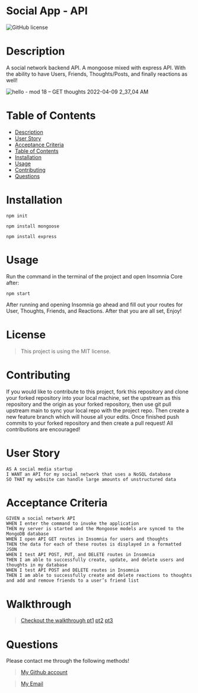 # Social App - API

      
![GitHub license](https://img.shields.io/static/v1?label=License&message=MIT&color=blue&style=for-the-badge)

# Description
A social network backend API. A mongoose mixed with express API. With the ability to have Users, Friends, Thoughts/Posts, and finally reactions as well!

![hello - mod 18 – GET thoughts 2022-04-09 2_37_04 AM](https://user-images.githubusercontent.com/90402466/162560046-35a7d203-9ec3-4bd8-8b0c-cf92e47d41ae.png)


# Table of Contents
- [Description](#description)
- [User Story](#user-story)
- [Acceptance Criteria](#acceptance-criteria)
- [Table of Contents](#table-of-contents)
- [Installation](#installation)
- [Usage](#usage)
- [Contributing](#contributing)
- [Questions](#questions)

# Installation 

`npm init`

`npm install mongoose`

`npm install express`

# Usage

Run the command in the terminal of the project and open Insomnia Core after:
  
`npm start`

After running and opening Insomnia go ahead and fill out your routes for User, Thoughts, Friends, and Reactions. After that you are all set, Enjoy!
# License

> This project is using the MIT license.

# Contributing

If you would like to contribute to this project, fork this repository and clone your forked repository into your local machine, set the upstream as this repository and the origin as your forked repository, then use git pull upstream main to sync your local repo with the project repo. Then create a new feature branch which will house all your edits. Once finished push commits to your forked repository and then create a pull request! All contributions are encouraged!

# User Story

```
AS A social media startup
I WANT an API for my social network that uses a NoSQL database
SO THAT my website can handle large amounts of unstructured data
```

# Acceptance Criteria

``` 
GIVEN a social network API
WHEN I enter the command to invoke the application
THEN my server is started and the Mongoose models are synced to the MongoDB database
WHEN I open API GET routes in Insomnia for users and thoughts
THEN the data for each of these routes is displayed in a formatted JSON
WHEN I test API POST, PUT, and DELETE routes in Insomnia
THEN I am able to successfully create, update, and delete users and thoughts in my database
WHEN I test API POST and DELETE routes in Insomnia
THEN I am able to successfully create and delete reactions to thoughts and add and remove friends to a user’s friend list
```
# Walkthrough

> [Checkout the walkthrough pt1](https://www.loom.com/share/a7b12b277b8549b3acdcd2668343532b)
> [pt2](https://www.loom.com/share/8b45a1d10c124dbbb8c08a40bb1aefcb)
> [pt3](https://www.loom.com/share/586e6bfa3d1a468ea307c0ccb4aa5792)

# Questions
Please contact me through the following methods!

> [My Github account](https://github.com/charles-nyabeze)

> <a href="mailto:charlesnnyabeze@gmail.com">My Email</a> 
